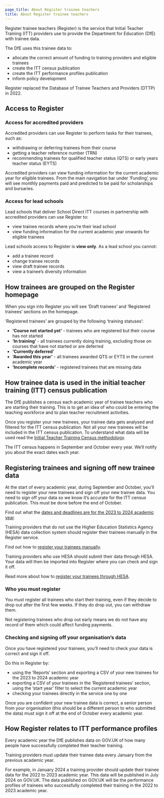 ```yaml
---
page_title: About Register trainee teachers
title: About Register trainee teachers
---
```


Register trainee teachers (Register) is the service that Initial Teacher Training (ITT) providers use to provide the Department for Education (DfE) with trainee data.

The DfE uses this trainee data to:

* allocate the correct amount of funding to training providers and eligible trainees
* create the ITT census publication
* create the ITT performance profiles publication
* inform policy development

Register replaced the Database of Trainee Teachers and Providers (DTTP) in 2022.

## Access to Register
### Access for accredited providers

Accredited providers can use Register to perform tasks for their trainees, such as:

* withdrawing or deferring trainees from their course
* getting a teacher reference number (TRN)
* recommending trainees for qualified teacher status (QTS) or early years teacher status (EYTS)

Accredited providers can view funding information for the current academic year for eligible trainees. From the main navigation bar under ‘Funding’, you will see monthly payments paid and predicted to be paid for scholarships and bursaries.

### Access for lead schools

Lead schools that deliver School Direct ITT courses in partnership with accredited providers can use Register to:

* view trainee records where you’re their lead school
* view funding information for the current academic year onwards for eligible trainees

Lead schools access to Register is **view only**. As a lead school you cannot:

* add a trainee record
* change trainee records
* view draft trainee records
* view a trainee’s diversity information

## How trainees are grouped on the Register homepage

When you sign into Register you will see ‘Draft trainees’ and ‘Registered trainees’ sections on the homepage.

‘Registered trainees’ are grouped by the following ‘training statuses’:

* **‘Course not started yet’** - trainees who are registered but their course has not started
* **‘In training’** - all trainees currently doing training, excluding those on courses that have not started or are deferred
* **‘Currently deferred’**
* **‘Awarded this year’** - all trainees awarded QTS or EYTS in the current academic year
* **‘Incomplete records’** - registered trainees that are missing data

## How trainee data is used in the initial teacher training (ITT) census publication

The DfE publishes a census each academic year of trainee teachers who are starting their training. This is to get an idea of who could be entering the teaching workforce and to plan teacher recruitment activities.

Once you register your new trainees, your trainee data gets analysed and filtered for the ITT census publication. Not all your new trainees will be included in the ITT census publication. To understand what data will be used read the [Initial Teacher Training Census methodology](https://explore-education-statistics.service.gov.uk/methodology/initial-teacher-training-census-methodology).

The ITT census happens in September and October every year. We‘ll notify you about the exact dates each year.

## Registering trainees and signing off new trainee data

At the start of every academic year, during September and October, you’ll need to register your new trainees and sign off your new trainee data. You need to sign off your data so we know it’s accurate for the ITT census publication. This must be done before the end of October.

Find out what the [dates and deadlines are for the 2023 to 2024 academic year](/guidance/dates-and-deadlines).

Training providers that do not use the Higher Education Statistics Agency (HESA) data collection system should register their trainees manually in the Register service.

Find out how to [register your trainees manually](/guidance/manually-registering-trainees).

Training providers who use HESA should submit their data through HESA. Your data will then be imported into Register where you can check and sign it off.

Read more about how to [register your trainees through HESA](/guidance/registering-trainees-through-hesa).

### Who you must register

You must register all trainees who start their training, even if they decide to drop out after the first few weeks. If they do drop out, you can withdraw them.

Not registering trainees who drop out early means we do not have any record of them which could affect funding payments.

### Checking and signing off your organisation’s data

Once you have registered your trainees, you’ll need to check your data is correct and sign it off.

Do this in Register by:

* using the ‘Reports’ section and exporting a CSV of your new trainees for the 2023 to 2024 academic year
* exporting a CSV of your trainees in the ‘Registered trainees’ section, using the ‘start year’ filter to select the current academic year
* checking your trainees directly in the service one by one

Once you are confident your new trainee data is correct, a senior person from your organisation (this should be a different person to who submitted the data) must sign it off at the end of October every academic year.

## How Register relates to ITT performance profiles

Every academic year the DfE publishes data on GOV.UK of how many people have successfully completed their teacher training.

Training providers must update their trainee data every January from the previous academic year.

For example, in January 2024 a training provider should update their trainee data for the 2022 to 2023 academic year. This data will be published in July 2024 on GOV.UK. The data published on GOV.UK will be the performance profiles of trainees who successfully completed their training in the 2022 to 2023 academic year. 
